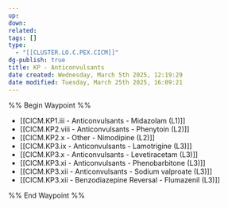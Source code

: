 ```yaml
---
up: 
down: 
related: 
tags: []
type:
  - "[[CLUSTER.LO.C.PEX.CICM]]"
dg-publish: true
title: KP - Anticonvulsants
date created: Wednesday, March 5th 2025, 12:19:29
date modified: Tuesday, March 25th 2025, 16:09:21
---
```


%% Begin Waypoint %%

- [[CICM.KP1.iii - Anticonvulsants - Midazolam (L1)]]
- [[CICM.KP2.viii - Anticonvulsants - Phenytoin (L2)]]
- [[CICM.KP2.x - Other - Nimodipine (L2)]]
- [[CICM.KP3.ix - Anticonvulsants - Lamotrigine (L3)]]
- [[CICM.KP3.x - Anticonvulsants - Levetiracetam (L3)]]
- [[CICM.KP3.xi - Anticonvulsants - Phenobarbitone (L3)]]
- [[CICM.KP3.xii - Anticonvulsants - Sodium valproate (L3)]]
- [[CICM.KP3.xii - Benzodiazepine Reversal - Flumazenil (L3)]]

%% End Waypoint %%
